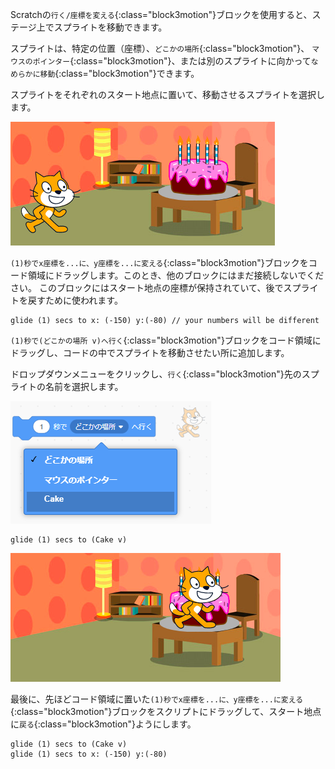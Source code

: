Scratchの`行く/座標を変える`{:class="block3motion"}ブロックを使用すると、ステージ上でスプライトを移動できます。

スプライトは、特定の位置（座標）、`どこかの場所`{:class="block3motion"}、 `マウスのポインター`{:class="block3motion"}、または別のスプライトに向かって`なめらかに移動`{:class="block3motion"}できます。

スプライトをそれぞれのスタート地点に置いて、移動させるスプライトを選択します。

![ネコとケーキのスプライトがそれぞれスタート地点に配置されたステージ。](images/example-start.png)

`(1)秒でx座標を...に、y座標を...に変える`{:class="block3motion"}ブロックをコード領域にドラッグします。このとき、他のブロックにはまだ接続しないでください。 このブロックにはスタート地点の座標が保持されていて、後でスプライトを戻すために使われます。

```blocks3
glide (1) secs to x: (-150) y:(-80) // your numbers will be different
```

`(1)秒で(どこかの場所 v)へ行く`{:class="block3motion"}ブロックをコード領域にドラッグし、コードの中でスプライトを移動させたい所に追加します。

ドロップダウンメニューをクリックし、`行く`{:class="block3motion"}先のスプライトの名前を選択します。

![他のスプライトを含むリストを表示する、行くブロックのドロップダウンメニュー。](images/glide-menu.png)

```blocks3
glide (1) secs to (Cake v)
```

![ネコのスプライトがケーキのスプライトへ移動したステージ。](images/example-end.png)

最後に、先ほどコード領域に置いた`(1)秒でx座標を...に、y座標を...に変える`{:class="block3motion"}ブロックをスクリプトにドラッグして、スタート地点に`戻る`{:class="block3motion"}ようにします。

```blocks3
glide (1) secs to (Cake v)
glide (1) secs to x: (-150) y:(-80)
```
